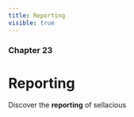 ```yaml
---
title: Reporting
visible: true
---
```


### Chapter 23

# Reporting

Discover the **reporting** of sellacious 